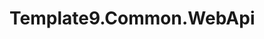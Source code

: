 # Template9.Common.WebApi

<!--
Provide an overview of what your class library does and how to get started.
This file will be published with the nuget package
-->